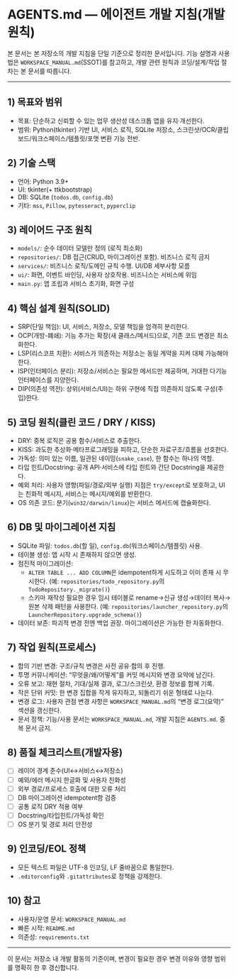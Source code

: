 # AGENTS.md — 에이전트 개발 지침(개발 원칙)

본 문서는 본 저장소의 개발 지침을 단일 기준으로 정리한 문서입니다. 기능 설명과 사용법은 `WORKSPACE_MANUAL.md`(SSOT)를 참고하고, 개발 관련 원칙과 코딩/설계/작업 절차는 본 문서를 따릅니다.

---

## 1) 목표와 범위
- 목표: 단순하고 신뢰할 수 있는 업무 생산성 데스크톱 앱을 유지·개선한다.
- 범위: Python(tkinter) 기반 UI, 서비스 로직, SQLite 저장소, 스크린샷/OCR/클립보드/워크스페이스/템플릿/포맷 변환 기능 전반.

## 2) 기술 스택
- 언어: Python 3.9+
- UI: tkinter(+ ttkbootstrap)
- DB: SQLite (`todos.db`, `config.db`)
- 기타: `mss`, `Pillow`, `pytesseract`, `pyperclip`

## 3) 레이어드 구조 원칙
- `models/`: 순수 데이터 모델만 정의 (로직 최소화)
- `repositories/`: DB 접근(CRUD, 마이그레이션 포함). 비즈니스 로직 금지
- `services/`: 비즈니스 로직/도메인 규칙 수행. UI/DB 세부사항 모름
- `ui/`: 화면, 이벤트 바인딩, 사용자 상호작용. 비즈니스는 서비스에 위임
- `main.py`: 앱 조립과 서비스 초기화, 화면 구성

## 4) 핵심 설계 원칙(SOLID)
- SRP(단일 책임): UI, 서비스, 저장소, 모델 책임을 엄격히 분리한다.
- OCP(개방-폐쇄): 기능 추가는 확장(새 클래스/메서드)으로, 기존 코드 변경은 최소화한다.
- LSP(리스코프 치환): 서비스가 의존하는 저장소는 동일 계약을 지켜 대체 가능해야 한다.
- ISP(인터페이스 분리): 저장소/서비스는 필요한 메서드만 제공하며, 거대한 다기능 인터페이스를 지양한다.
- DIP(의존성 역전): 상위(서비스/UI)는 하위 구현에 직접 의존하지 않도록 구성(주입)한다.

## 5) 코딩 원칙(클린 코드 / DRY / KISS)
- DRY: 중복 로직은 공용 함수/서비스로 추출한다.
- KISS: 과도한 추상화·메타프로그래밍을 피하고, 단순한 자료구조/흐름을 선호한다.
- 가독성: 의미 있는 이름, 일관된 네이밍(`snake_case`), 한 함수는 하나의 역할.
- 타입 힌트/Docstring: 공개 API·서비스에 타입 힌트와 간단 Docstring을 제공한다.
- 예외 처리: 사용자 영향(파일/경로/외부 실행) 지점은 `try/except`로 보호하고, UI는 친화적 메시지, 서비스는 메시지/예외를 반환한다.
- OS 의존 코드: 분기(`win32/darwin/linux`)는 서비스 메서드에 캡슐화한다.

## 6) DB 및 마이그레이션 지침
- SQLite 파일: `todos.db`(할 일), `config.db`(워크스페이스/템플릿) 사용.
- 테이블 생성: 앱 시작 시 존재하지 않으면 생성.
- 점진적 마이그레이션: 
  - `ALTER TABLE ... ADD COLUMN`은 idempotent하게 시도하고 이미 존재 시 무시한다. (예: `repositories/todo_repository.py`의 `TodoRepository._migrate()`)
  - 스키마 재작성 필요한 경우 임시 테이블로 rename→신규 생성→데이터 복사→원본 삭제 패턴을 사용한다. (예: `repositories/launcher_repository.py`의 `LauncherRepository.upgrade_schema()`)
- 데이터 보존: 파괴적 변경 전엔 백업 권장. 마이그레이션은 가능한 한 자동화한다.

## 7) 작업 원칙(프로세스)
- 합의 기반 변경: 구조/규칙 변경은 사전 공유·합의 후 진행.
- 투명 커뮤니케이션: “무엇을/왜/어떻게”를 커밋 메시지와 변경 요약에 남긴다.
- 오류 보고: 재현 절차, 기대/실제 결과, 로그/스크린샷, 환경 정보를 함께 기록.
- 작은 단위 커밋: 한 변경 집합을 작게 유지하고, 되돌리기 쉬운 형태로 나눈다.
- 변경 로그: 사용자 관점 변경 사항은 `WORKSPACE_MANUAL.md`의 “변경 로그(요약)” 섹션을 갱신한다.
- 문서 정책: 기능/사용 문서는 `WORKSPACE_MANUAL.md`, 개발 지침은 `AGENTS.md`. 중복 문서 금지.

## 8) 품질 체크리스트(개발자용)
- [ ] 레이어 경계 준수(UI↔서비스↔저장소)
- [ ] 예외/에러 메시지 한글화 및 사용자 친화성
- [ ] 외부 경로/프로세스 호출에 대한 오류 처리
- [ ] DB 마이그레이션 idempotent함 검증
- [ ] 공통 로직 DRY 적용 여부
- [ ] Docstring/타입힌트/가독성 확인
- [ ] OS 분기 및 경로 처리 안전성

## 9) 인코딩/EOL 정책
- 모든 텍스트 파일은 UTF-8 인코딩, LF 줄바꿈으로 통일한다.
- `.editorconfig`와 `.gitattributes`로 정책을 강제한다.

## 10) 참고
- 사용자/운영 문서: `WORKSPACE_MANUAL.md`
- 빠른 시작: `README.md`
- 의존성: `requirements.txt`

---

이 문서는 저장소 내 개발 활동의 기준이며, 변경이 필요한 경우 변경 이유와 영향 범위를 명확히 한 후 갱신합니다.
